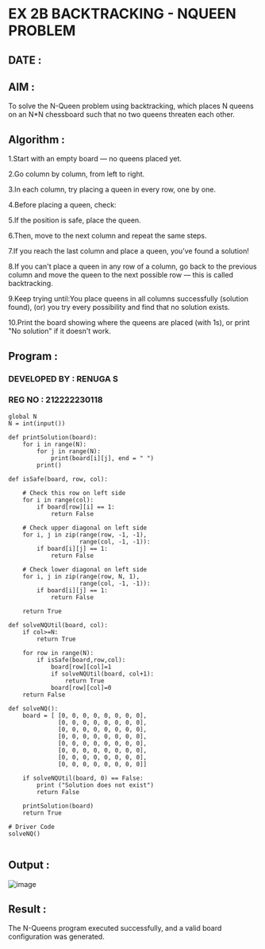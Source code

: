 # EX 2B BACKTRACKING - NQUEEN PROBLEM

## DATE :

## AIM :

To solve the N-Queen problem using backtracking, which places N queens on an N*N chessboard such that no two queens threaten each other.


## Algorithm :

1.Start with an empty board — no queens placed yet.

2.Go column by column, from left to right.

3.In each column, try placing a queen in every row, one by one.

4.Before placing a queen, check:

5.If the position is safe, place the queen.

6.Then, move to the next column and repeat the same steps.

7.If you reach the last column and place a queen, you’ve found a solution!

8.If you can't place a queen in any row of a column, go back to the previous column and move the queen to the next possible row — this is called backtracking.

9.Keep trying until:You place queens in all columns successfully (solution found), (or) you try every possibility and find that no solution exists.

10.Print the board showing where the queens are placed (with 1s), or print "No solution" if it doesn't work.

## Program :

### DEVELOPED BY : RENUGA S
### REG NO : 212222230118

```
global N
N = int(input())
 
def printSolution(board):
    for i in range(N):
        for j in range(N):
            print(board[i][j], end = " ")
        print()
 
def isSafe(board, row, col):
 
    # Check this row on left side
    for i in range(col):
        if board[row][i] == 1:
            return False
 
    # Check upper diagonal on left side
    for i, j in zip(range(row, -1, -1),
                    range(col, -1, -1)):
        if board[i][j] == 1:
            return False
 
    # Check lower diagonal on left side
    for i, j in zip(range(row, N, 1),
                    range(col, -1, -1)):
        if board[i][j] == 1:
            return False
 
    return True
 
def solveNQUtil(board, col):
    if col>=N:
        return True
    
    for row in range(N):
        if isSafe(board,row,col):
            board[row][col]=1
            if solveNQUtil(board, col+1):
                return True
            board[row][col]=0
    return False        

def solveNQ():
    board = [ [0, 0, 0, 0, 0, 0, 0, 0],
              [0, 0, 0, 0, 0, 0, 0, 0],
              [0, 0, 0, 0, 0, 0, 0, 0],
              [0, 0, 0, 0, 0, 0, 0, 0],
              [0, 0, 0, 0, 0, 0, 0, 0],
              [0, 0, 0, 0, 0, 0, 0, 0],
              [0, 0, 0, 0, 0, 0, 0, 0],
              [0, 0, 0, 0, 0, 0, 0, 0]]
 
    if solveNQUtil(board, 0) == False:
        print ("Solution does not exist")
        return False
 
    printSolution(board)
    return True
 
# Driver Code
solveNQ()


```

## Output :


![image](https://github.com/user-attachments/assets/38382176-f742-4706-96a2-e72cf56cd1e8)


## Result :

The N-Queens program executed successfully, and a valid board configuration was generated.

